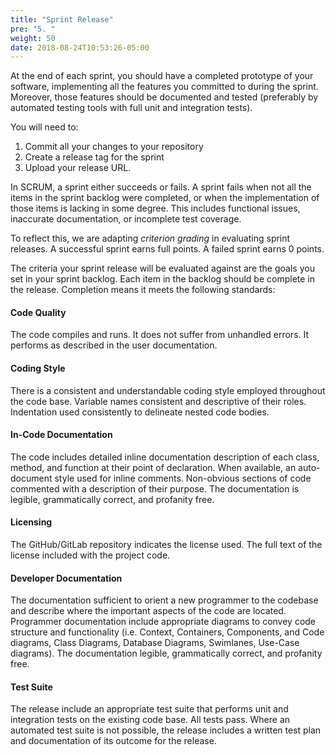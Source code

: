 ```yaml
---
title: "Sprint Release"
pre: "5. "
weight: 50
date: 2018-08-24T10:53:26-05:00
---
```


At the end of each sprint, you should have a completed prototype of your software, implementing all the features you committed to during the sprint.  Moreover, those features should be documented and tested (preferably by automated testing tools with full unit and integration tests).

You will need to:
1. Commit all your changes to your repository
2. Create a release tag for the sprint
3. Upload your release URL.

In SCRUM, a sprint either succeeds or fails. A sprint fails when not all the items in the sprint backlog were completed, or when the implementation of those items is lacking in some degree.  This includes functional issues, inaccurate documentation, or incomplete test coverage.

To reflect this, we are adapting _criterion grading_ in evaluating sprint releases.  A successful sprint earns full points.  A failed sprint earns 0 points.  

The criteria your sprint release will be evaluated against are the goals you set in your sprint backlog.  Each item in the backlog should be complete in the release. Completion means it meets the following standards:

#### Code Quality
The code compiles and runs.  It does not suffer from unhandled errors. It performs as described in the user documentation.

#### Coding Style
There is a consistent and understandable coding style employed throughout the code base. Variable names consistent and descriptive of their roles. Indentation used consistently to delineate nested code bodies.

#### In-Code Documentation 
The code includes detailed inline documentation description of each class, method, and function at their point of declaration. When available, an auto-document style used for inline comments. Non-obvious sections of code commented with a description of their purpose. The documentation is legible, grammatically correct, and profanity free.

#### Licensing 
The GitHub/GitLab repository indicates the license used. The full text of the license included with the project code.

#### Developer Documentation
The documentation sufficient to orient a new programmer to the codebase and describe where the important aspects of the code are located. Programmer documentation include appropriate diagrams to convey code structure and functionality (i.e. Context, Containers, Components, and Code diagrams, Class Diagrams, Database Diagrams, Swimlanes, Use-Case diagrams). The documentation legible, grammatically correct, and profanity free.

#### Test Suite 
The release include an appropriate test suite that performs unit and integration tests on the existing code base. All tests pass. Where an automated test suite is not possible, the release includes a written test plan and documentation of its outcome for the release.

